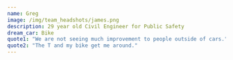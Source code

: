 ```yaml
---
name: Greg
image: /img/team_headshots/james.png
description: 29 year old Civil Engineer for Public Safety
dream_car: Bike
quote1: "We are not seeing much improvement to people outside of cars."
quote2: "The T and my bike get me around."
---
```


